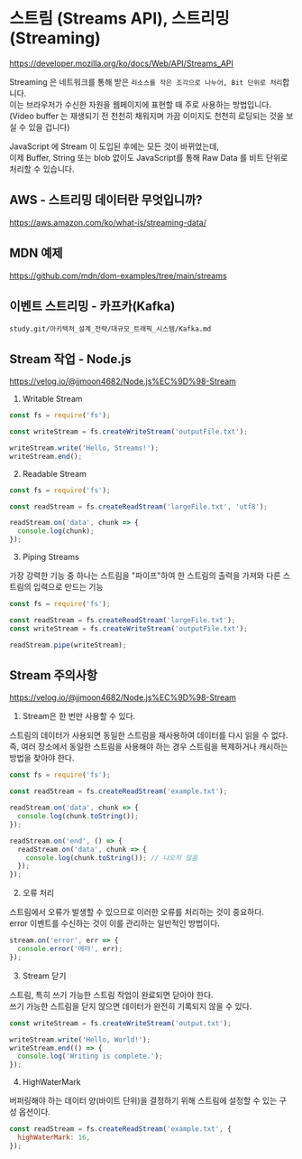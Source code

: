 # 스트림 (Streams API), 스트리밍 (Streaming)

https://developer.mozilla.org/ko/docs/Web/API/Streams_API

Streaming 은 네트워크를 통해 받은 `리소스를 작은 조각으로 나누어, Bit 단위로 처리`합니다.  
이는 브라우저가 수신한 자원을 웹페이지에 표현할 때 주로 사용하는 방법입니다.  
(Video buffer 는 재생되기 전 천천히 채워지며 가끔 이미지도 천천히 로딩되는 것을 보실 수 있을 겁니다)

JavaScript 에 Stream 이 도입된 후에는 모든 것이 바뀌었는데,  
이제 Buffer, String 또는 blob 없이도 JavaScript를 통해 Raw Data 를 비트 단위로 처리할 수 있습니다.

## AWS - 스트리밍 데이터란 무엇입니까?

https://aws.amazon.com/ko/what-is/streaming-data/

## MDN 예제

https://github.com/mdn/dom-examples/tree/main/streams

## 이벤트 스트리밍 - 카프카(Kafka)

`study.git/아키텍처_설계_전략/대규모_트래픽_시스템/Kafka.md`

## Stream 작업 - Node.js

https://velog.io/@jjmoon4682/Node.js%EC%9D%98-Stream

1. Writable Stream

```javascript
const fs = require('fs');

const writeStream = fs.createWriteStream('outputFile.txt');

writeStream.write('Hello, Streams!');
writeStream.end();
```

2. Readable Stream

```javascript
const fs = require('fs');

const readStream = fs.createReadStream('largeFile.txt', 'utf8');

readStream.on('data', chunk => {
  console.log(chunk);
});
```

3. Piping Streams

가장 강력한 기능 중 하나는 스트림을 "파이프"하여 한 스트림의 출력을 가져와 다른 스트림의 입력으로 만드는 기능

```javascript
const fs = require('fs');

const readStream = fs.createReadStream('largeFile.txt');
const writeStream = fs.createWriteStream('outputFile.txt');

readStream.pipe(writeStream);
```

## Stream 주의사항

https://velog.io/@jjmoon4682/Node.js%EC%9D%98-Stream

1. Stream은 한 번만 사용할 수 있다.

스트림의 데이터가 사용되면 동일한 스트림을 재사용하여 데이터를 다시 읽을 수 없다.  
즉, 여러 장소에서 동일한 스트림을 사용해야 하는 경우 스트림을 복제하거나 캐시하는 방법을 찾아야 한다.

```javascript
const fs = require('fs');

const readStream = fs.createReadStream('example.txt');

readStream.on('data', chunk => {
  console.log(chunk.toString());
});

readStream.on('end', () => {
  readStream.on('data', chunk => {
    console.log(chunk.toString()); // 나오지 않음
  });
});
```

2. 오류 처리

스트림에서 오류가 발생할 수 있으므로 이러한 오류를 처리하는 것이 중요하다.  
error 이벤트를 수신하는 것이 이를 관리하는 일반적인 방법이다.

```javascript
stream.on('error', err => {
  console.error('에러', err);
});
```

3. Stream 닫기

스트림, 특히 쓰기 가능한 스트림 작업이 완료되면 닫아야 한다.  
쓰기 가능한 스트림을 닫지 않으면 데이터가 완전히 기록되지 않을 수 있다.

```javascript
const writeStream = fs.createWriteStream('output.txt');

writeStream.write('Hello, World!');
writeStream.end(() => {
  console.log('Writing is complete.');
});
```

4. HighWaterMark

버퍼링해야 하는 데이터 양(바이트 단위)을 결정하기 위해 스트림에 설정할 수 있는 구성 옵션이다.

```javascript
const readStream = fs.createReadStream('example.txt', {
  highWaterMark: 16,
});
```
